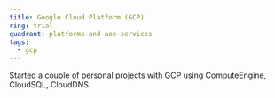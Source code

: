 ```yaml
---
title: Google Cloud Platform (GCP)
ring: trial
quadrant: platforms-and-aoe-services
tags:
  - gcp
---
```


Started a couple of personal projects with GCP using ComputeEngine, CloudSQL, CloudDNS.